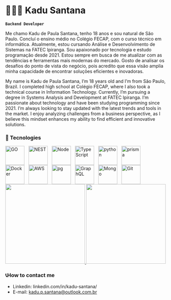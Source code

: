 # 👩🏻‍💻 Kadu Santana

**`Backend Developer`**

Me chamo Kadu de Paula Santana, tenho 18 anos e sou natural de São Paulo. Concluí o ensino médio no Colégio FECAP, com o curso técnico em informática. Atualmente, estou cursando Análise e Desenvolvimento de Sistemas na FATEC Ipiranga. Sou apaixonado por tecnologia e estudo programação desde 2021. Estou sempre em busca de me atualizar com as tendências e ferramentas mais modernas do mercado. Gosto de analisar os desafios do ponto de vista do negócio, pois acredito que essa visão amplia minha capacidade de encontrar soluções eficientes e inovadoras.

My name is Kadu de Paula Santana, I’m 18 years old and I’m from São Paulo, Brazil. I completed high school at Colégio FECAP, where I also took a technical course in Information Technology. Currently, I’m pursuing a degree in Systems Analysis and Development at FATEC Ipiranga. I’m passionate about technology and have been studying programming since 2021. I’m always looking to stay updated with the latest trends and tools in the market. I enjoy analyzing challenges from a business perspective, as I believe this mindset enhances my ability to find efficient and innovative solutions.

### 🤖 Tecnologies

<img 
    align="left" 
    alt="GO"
    title="GO" 
    width="60px" 
    style="padding-right: 10px;" 
    src="https://cdn.jsdelivr.net/gh/devicons/devicon@latest/icons/go/go-original-wordmark.svg" 
/>
<img 
    align="left" 
    alt="NEST" 
    title="NEST"
    width="60px" 
    style="padding-right: 10px;" 
    src="https://cdn.jsdelivr.net/gh/devicons/devicon@latest/icons/nestjs/nestjs-original-wordmark.svg" 
/>
<img 
    align="left" 
    alt="Node" 
    title="Node"
    width="60px" 
    style="padding-right: 10px;" 
    src="https://cdn.jsdelivr.net/gh/devicons/devicon@latest/icons/nodejs/nodejs-original-wordmark.svg" 
/>
<img 
    align="left" 
    alt="TypeScript"
    title="TypeScript" 
    width="60px" 
    style="padding-right: 10px;" 
    src="https://cdn.jsdelivr.net/gh/devicons/devicon@latest/icons/typescript/typescript-original.svg" 
/>
<img 
    align="left" 
    alt="python"
    title="python" 
    width="60px" 
    style="padding-right: 10px;" 
    src="https://cdn.jsdelivr.net/gh/devicons/devicon@latest/icons/python/python-original-wordmark.svg" 
/>
<img 
    align="left" 
    alt="prisma" 
    title="prisma"
    width="60px" 
    style="padding-right: 10px;" 
    src="https://cdn.jsdelivr.net/gh/devicons/devicon@latest/icons/prisma/prisma-original-wordmark.svg" 
/>
<img 
    align="left" 
    alt="Docker"
    title="Docker" 
    width="60px" 
    style="padding-right: 10px;" 
    src="https://cdn.jsdelivr.net/gh/devicons/devicon@latest/icons/docker/docker-original-wordmark.svg" 
/>
<img 
    align="left" 
    alt="AWS" 
    title="AWS"
    width="60px" 
    style="padding-right: 10px;" 
    src="https://cdn.jsdelivr.net/gh/devicons/devicon@latest/icons/amazonwebservices/amazonwebservices-original-wordmark.svg" 
/>
<img 
    align="left" 
    alt="pg" 
    title="pg"
    width="60px" 
    style="padding-right: 10px;" 
    src="https://cdn.jsdelivr.net/gh/devicons/devicon@latest/icons/postgresql/postgresql-original-wordmark.svg" 
/>
<img 
    align="left" 
    alt="GraphQL" 
    title="GraphQL"
    width="60px" 
    style="padding-right: 10px;" 
    src="https://cdn.jsdelivr.net/gh/devicons/devicon@latest/icons/graphql/graphql-plain-wordmark.svg" 
/>
<img 
    align="left" 
    alt="Mongo" 
    title="Mongo"
    width="60px" 
    style="padding-right: 10px;" 
    src="https://cdn.jsdelivr.net/gh/devicons/devicon@latest/icons/mongodb/mongodb-original-wordmark.svg" 
/>
<img 
    align="left" 
    alt="Git" 
    title="Git"
    width="60px" 
    style="padding-right: 10px;" 
    src="https://cdn.jsdelivr.net/gh/devicons/devicon@latest/icons/git/git-original.svg" 
/>
<br/>

### ㅤㅤ

<div>
  <a href="https://github.com/KaduSantanaDev/SantanaDEVbr">
  <img height="250em" src="https://github-readme-stats.vercel.app/api/top-langs/?username=KaduSantanaDev&size_weight=0.5&count_weight=0.5&theme=gruvbox"/>
  <img height="250em" src="https://github-readme-stats.vercel.app/api?username=KaduSantanaDev&show_icons=true&theme=gruvbox"/>
  </a>

</div>



### 📞How to contact me

- Linkedin: linkedin.com/in/kadu-santana/
- E-mail: kadu.p.santana@outlook.com.br

